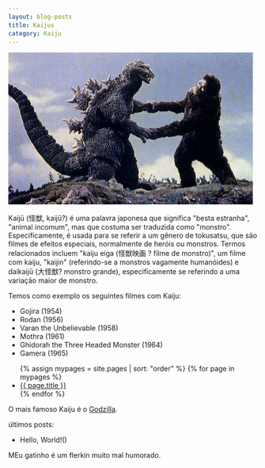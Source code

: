 ```yaml
---
layout: blog-posts
title: Kaijus
category: Kaiju
---
```


![Kong vs Gojira](../../images/kong1.jpg)

Kaijū (怪獣, kaijū?) é uma palavra japonesa que significa "besta estranha", "animal incomum", mas que costuma ser traduzida como "monstro". Especificamente, é usada para se referir a um gênero de tokusatsu, que são filmes de efeitos especiais, normalmente de heróis ou monstros. Termos relacionados incluem "kaiju eiga (怪獣映画 ? filme de monstro)", um filme com kaiju, "kaijin" (referindo-se a monstros vagamente humanóides) e daikaijū (大怪獣? monstro grande), especificamente se referindo a uma variação maior de monstro.

Temos como exemplo os seguintes filmes com Kaiju:

- Gojira (1954)
- Rodan (1956)
- Varan the Unbelievable (1958)
- Mothra (1961)
- Ghidorah the Three Headed Monster (1964)
- Gamera (1965)


<ul>
  {% assign mypages = site.pages | sort: "order" %}
    {% for page in mypages %}
    <li><a href="{{ page.url | absolute_url }}">{{ page.title }}</a></li>
    {% endfor %}
</ul>

O mais famoso Kaiju é o [Godzilla](https://pt.wikipedia.org/wiki/Godzilla).

últimos posts:

- Hello, World!()

MEu gatinho é um flerkin muito mal humorado.
